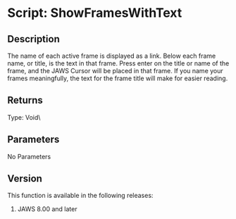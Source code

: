 # Script: ShowFramesWithText

## Description

The name of each active frame is displayed as a link. Below each frame
name, or title, is the text in that frame. Press enter on the title or
name of the frame, and the JAWS Cursor will be placed in that frame. If
you name your frames meaningfully, the text for the frame title will
make for easier reading.

## Returns

Type: Void\

## Parameters

No Parameters

## Version

This function is available in the following releases:

1.  JAWS 8.00 and later
